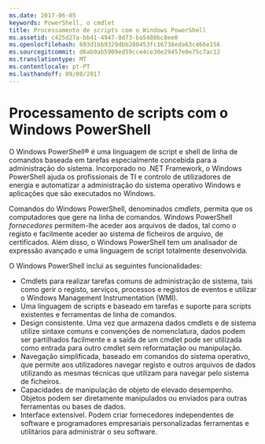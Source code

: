 ```yaml
---
ms.date: 2017-06-05
keywords: PowerShell, o cmdlet
title: Processamento de scripts com o Windows PowerShell
ms.assetid: c425d27a-bb41-4947-8d73-ba5480bc8ee0
ms.openlocfilehash: 693d1bb9329dbb280453fc16738eda63c466e156
ms.sourcegitcommit: d6ab9ab5909ed59cce4ce30e29457e0e75c7ac12
ms.translationtype: MT
ms.contentlocale: pt-PT
ms.lasthandoff: 09/08/2017
---
```

# <a name="scripting-with-windows-powershell"></a>Processamento de scripts com o Windows PowerShell

O Windows PowerShell® é uma linguagem de script e shell de linha de comandos baseada em tarefas especialmente concebida para a administração do sistema. Incorporado no .NET Framework, o Windows PowerShell ajuda os profissionais de TI e controlo de utilizadores de energia e automatizar a administração do sistema operativo Windows e aplicações que são executados no Windows.

Comandos do Windows PowerShell, denominados *cmdlets*, permita que os computadores que gere na linha de comandos. Windows PowerShell *fornecedores* permitem-lhe aceder aos arquivos de dados, tal como o registo e facilmente aceder ao sistema de ficheiros de arquivo, de certificados. Além disso, o Windows PowerShell tem um analisador de expressão avançado e uma linguagem de script totalmente desenvolvida.

O Windows PowerShell inclui as seguintes funcionalidades:

- Cmdlets para realizar tarefas comuns de administração de sistema, tais como gerir o registo, serviços, processos e registos de eventos e utilizar o Windows Management Instrumentation (WMI).
- Uma linguagem de scripts e baseado em tarefas e suporte para scripts existentes e ferramentas de linha de comandos.
- Design consistente. Uma vez que armazena dados cmdlets e de sistema utilize sintaxe comuns e convenções de nomenclatura, dados podem ser partilhados facilmente e a saída de um cmdlet pode ser utilizada como entrada para outro cmdlet sem reformatação ou manipulação.
- Navegação simplificada, baseado em comandos do sistema operativo, que permite aos utilizadores navegar registo e outros arquivos de dados utilizando as mesmas técnicas que utilizam para navegar pelo sistema de ficheiros.
- Capacidades de manipulação de objeto de elevado desempenho. Objetos podem ser diretamente manipulados ou enviados para outras ferramentas ou bases de dados.
- Interface extensível. Podem criar fornecedores independentes de software e programadores empresariais personalizadas ferramentas e utilitários para administrar o seu software.

